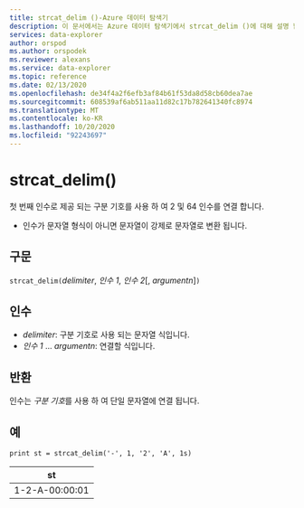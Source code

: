 ```yaml
---
title: strcat_delim ()-Azure 데이터 탐색기
description: 이 문서에서는 Azure 데이터 탐색기에서 strcat_delim ()에 대해 설명 합니다.
services: data-explorer
author: orspod
ms.author: orspodek
ms.reviewer: alexans
ms.service: data-explorer
ms.topic: reference
ms.date: 02/13/2020
ms.openlocfilehash: de34f4a2f6efb3af84b61f53da8d58cb60dea7ae
ms.sourcegitcommit: 608539af6ab511aa11d82c17b782641340fc8974
ms.translationtype: MT
ms.contentlocale: ko-KR
ms.lasthandoff: 10/20/2020
ms.locfileid: "92243697"
---
```

# <a name="strcat_delim"></a>strcat_delim()

첫 번째 인수로 제공 되는 구분 기호를 사용 하 여 2 및 64 인수를 연결 합니다.

 * 인수가 문자열 형식이 아니면 문자열이 강제로 문자열로 변환 됩니다.

## <a name="syntax"></a>구문

`strcat_delim(`*delimiter*, *인수 1*, *인수 2*[, *argumentn*]`)`

## <a name="arguments"></a>인수

* *delimiter*: 구분 기호로 사용 되는 문자열 식입니다.
* *인수 1* ... *argumentn*: 연결할 식입니다.

## <a name="returns"></a>반환

인수는 *구분 기호*를 사용 하 여 단일 문자열에 연결 됩니다.

## <a name="examples"></a>예

```kusto
print st = strcat_delim('-', 1, '2', 'A', 1s)

```

|st|
|---|
|1-2-A-00:00:01|
